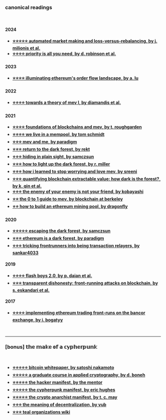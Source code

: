 ### canonical readings

<br>

#### 2024

- **[⭐️⭐⭐⭐⭐ automated market making and loss-versus-rebalancing, by j. milionis et al.](https://arxiv.org/pdf/2208.06046)**
- **[⭐️⭐⭐⭐ priority is all you need, by d. robinson et al.](https://www.paradigm.xyz/2024/06/priority-is-all-you-need)**

#### 2023

- **[⭐️⭐⭐⭐ illuminating ethereum's order flow landscape, by a. lu](https://writings.flashbots.net/illuminate-the-order-flow)**

#### 2022

- **[⭐️⭐⭐⭐ towards a theory of mev I, by diamandis et al.](https://people.eecs.berkeley.edu/~ksk/files/MEV_CFMM.pdf)**

#### 2021

- **[⭐️⭐️⭐️⭐️ foundations of blockchains and mev, by t. roughgarden](https://timroughgarden.github.io/fob21/)**
- **[⭐⭐⭐⭐ we live in a mempool, by tom schmidt](https://medium.com/dragonfly-research/we-live-in-a-mempool-backrunning-the-mev-crisis-a4ea0b493b05)**
- **[⭐⭐⭐ mev and me, by paradigm](https://research.paradigm.xyz/MEV)**
- **[⭐⭐⭐ return to the dark forest, by rekt](https://rekt.news/return-to-the-dark-forest/)**
- **[⭐⭐⭐ hiding in plain sight, by samczsun](https://samczsun.com/hiding-in-plain-sight/)**
- **[⭐️⭐⭐ how to light up the dark forest, by r. miller](https://writings.flashbots.net/writings/the-anatomy-of-an-inspector/)**
- **[⭐️⭐⭐️ how i learned to stop worrying and love mev, by sreeni](https://medium.com/dragonfly-research/dr-reorg-or-how-i-learned-to-stop-worrying-and-love-mev-2ee72b428d1d)**
- **[⭐️⭐️⭐️ quantifying blockchain extractable value: how dark is the forest?, by k. qin et al.](https://arxiv.org/pdf/2101.05511.pdf)**
- **[⭐️⭐️⭐️ the enemy of your enemy is not your friend, by kobayashi](https://fiona.mirror.xyz/QXdCOAggA5g_j5R_JpO-V5LqK89EbimnYIV6c2rOsT0)**
- **[⭐️⭐ the 0 to 1 guide to mev, by blockchain at berkeley](https://calblockchain.mirror.xyz/c56CHOu-Wow_50qPp2Wlg0rhUvdz1HLbGSUWlB_KX9o)**
- **[⭐️⭐ how to build an ethereum mining pool, by dragonfly](https://medium.com/dragonfly-research/how-to-build-an-ethereum-mining-pool-6be356520b7a)**

#### 2020

- **[⭐️⭐⭐⭐⭐ escaping the dark forest, by samczsun](https://samczsun.com/escaping-the-dark-forest/)**
- **[⭐️⭐⭐ ethereum is a dark forest, by paradigm](https://www.paradigm.xyz/2020/08/ethereum-is-a-dark-forest)**
- **[⭐️⭐️⭐️ tricking frontrunners into being transaction relayers, by sankar4033](https://ethresear.ch/t/surrogeth-tricking-frontrunners-into-being-transaction-relayers/6937/1)**

#### 2019

- **[⭐⭐⭐⭐ flash boys 2.0, by p. daian et al.](https://arxiv.org/pdf/1904.05234.pdf)**
- **[⭐⭐️⭐️ transparent dishonesty: front-running attacks on blockchain, by s. eskandari et al.](https://arxiv.org/pdf/1902.05164.pdf)**

#### 2017

- **[⭐️⭐️⭐️⭐️ implementing ethereum trading front-runs on the bancor exchange, by i. bogatyy](https://hackernoon.com/front-running-bancor-in-150-lines-of-python-with-ethereum-api-d5e2bfd0d798)**

<br>

---

### [bonus] 𝕥𝕙𝕖 𝕞𝕒𝕜𝕖 𝕠𝕗 𝕒 𝕔𝕪𝕡𝕙𝕖𝕣𝕡𝕦𝕟𝕜

<br>

* **[⭐️⭐️⭐️⭐️⭐️ bitcoin whitepaper, by satoshi nakamoto](https://bitcoin.org/bitcoin.pdf)**
* **[⭐️⭐️⭐️⭐️⭐ a graduate course in applied cryptography, by d. boneh](http://toc.cryptobook.us/)**
* **[⭐️⭐️⭐️⭐️⭐ the hacker manifest, by the mentor](http://phrack.org/issues/7/3.html)**
* **[⭐️⭐️⭐️⭐️⭐️ the cypherpunk manifest, by eric hughes](https://activism.net/cypherpunk/manifesto.html)**
* **[⭐️⭐️⭐️⭐️⭐️ the crypto anarchist manifest, by t. c. may](https://nakamotoinstitute.org/crypto-anarchist-manifesto/)**
* **[⭐️⭐️⭐️ the meaning of decentralization, by vub](https://medium.com/@VitalikButerin/the-meaning-of-decentralization-a0c92b76a274)**
* **[⭐️⭐️⭐️ teal organizations wiki](https://reinventingorganizationswiki.com/)**

